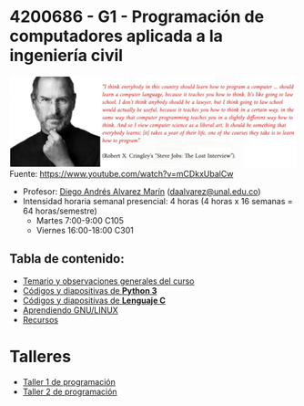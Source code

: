 # 4200686 - G1 - Programación de computadores aplicada a la ingeniería civil

![Image](imagenes/steve_jobs_on_computer_programming.jpg)
Fuente: <https://www.youtube.com/watch?v=mCDkxUbalCw>

- Profesor: [Diego Andrés Alvarez Marín](https://sites.google.com/site/diegoandresalvarezmarin/alvarezCV_internet.pdf) (daalvarez@unal.edu.co)
- Intensidad horaria semanal presencial: 4 horas (4 horas x 16 semanas = 64 horas/semestre)
  - Martes 7:00-9:00 C105
  - Viernes 16:00-18:00 C301

## Tabla de contenido: 
- [Temario y observaciones generales del curso](python3/temario_y_observaciones_generales.md)
- [Códigos y diapositivas de **Python 3**](python3/codigos_y_diapositivas.md)
- [Códigos y diapositivas de **Lenguaje C**](C/codigos_y_diapositivas.md)
- [Aprendiendo GNU/LINUX](python3/gnu_linux.md)
- [Recursos](python3/recursos.md)

# Talleres
- [Taller 1 de programación](python3/taller_1.md)
- [Taller 2 de programación](python3/taller_2_2018b.md)
